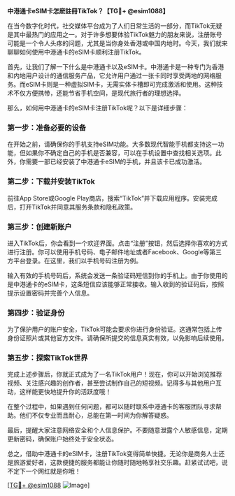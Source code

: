 **中港通卡eSIM卡怎麽註冊TikTok？【TG💪+ @esim1088】**

在当今数字化时代，社交媒体平台成为了人们日常生活的一部分，而TikTok无疑是其中最热门的应用之一。对于许多想要体验TikTok魅力的朋友来说，注册账号可能是一个令人头疼的问题，尤其是当你身处香港或中国内地时。今天，我们就来聊聊如何使用中港通卡的eSIM卡顺利注册TikTok。

首先，让我们了解一下什么是中港通卡以及eSIM卡。中港通卡是一种专门为香港和内地用户设计的通信服务产品，它允许用户通过一张卡同时享受两地的网络服务。而eSIM卡则是一种虚拟SIM卡，无需实体卡槽即可完成激活和使用。这种技术不仅方便携带，还能节省手机空间，是现代旅行者的理想选择。

那么，如何用中港通卡的eSIM卡注册TikTok呢？以下是详细步骤：

### **第一步：准备必要的设备**
在开始之前，请确保你的手机支持eSIM功能。大多数现代智能手机都支持这一功能，但如果你不确定自己的手机是否兼容，可以在手机设置中查找相关选项。此外，你需要一部已经安装了中港通卡eSIM的手机，并且该卡已成功激活。

### **第二步：下载并安装TikTok**
前往App Store或Google Play商店，搜索“TikTok”并下载应用程序。安装完成后，打开TikTok并同意其服务条款和隐私政策。

### **第三步：创建新账户**
进入TikTok后，你会看到一个欢迎界面。点击“注册”按钮，然后选择你喜欢的方式进行注册。你可以使用手机号码、电子邮件地址或者Facebook、Google等第三方平台登录。在这里，我们以手机号码注册为例。

输入有效的手机号码后，系统会发送一条验证码短信到你的手机上。由于你使用的是中港通卡的eSIM卡，这条短信应该能够正常接收。输入收到的验证码后，按照提示设置密码并完善个人信息。

### **第四步：验证身份**
为了保护用户的账户安全，TikTok可能会要求你进行身份验证。这通常包括上传身份证照片或其他官方文件。请确保所提交的信息真实有效，以免影响后续使用。

### **第五步：探索TikTok世界**
完成上述步骤后，你就正式成为了一名TikTok用户！现在，你可以开始浏览推荐视频、关注感兴趣的创作者，甚至尝试制作自己的短视频。记得多与其他用户互动，这样能更快地提升你的活跃度哦！

在整个过程中，如果遇到任何问题，都可以随时联系中港通卡的客服团队寻求帮助。他们不仅专业而且耐心，总能在第一时间为你解答疑惑。

最后，提醒大家注意网络安全和个人信息保护。不要随意泄露个人敏感信息，定期更新密码，确保账户始终处于安全状态。

总之，借助中港通卡的eSIM卡，注册TikTok变得简单快捷。无论你是商务人士还是旅游爱好者，这款便捷的服务都能让你随时随地畅享社交乐趣。赶紧试试吧，说不定下一个网红就是你哦！

[[TG💪+ @esim1088](https://t.me/s/esim1088) ![Image](https://i.postimg.cc/4NQfJmqS/Snipaste-2025-05-13-00-14-12.png)]
